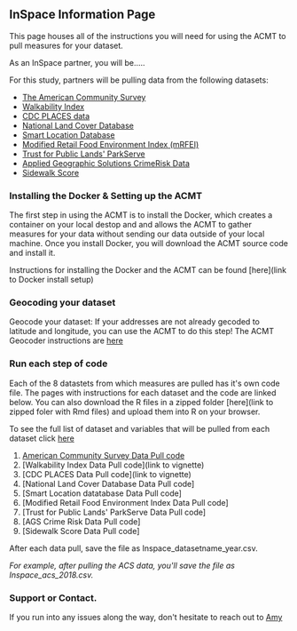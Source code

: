 ## InSpace Information Page

This page houses all of the instructions you will need for using the ACMT to pull measures for your dataset. 

As an InSpace partner, you will be..... 

For this study, partners will be pulling data from the following datasets: 
   -  [The American Community Survey](https://www.census.gov/programs-surveys/acs/about.html)
   -  [Walkability Index](https://www.epa.gov/smartgrowth/smart-location-mapping#walkability)
   -  [CDC PLACES data](https://www.cdc.gov/places/index.html)
   -  [National Land Cover Database](https://www.usgs.gov/centers/eros/science/national-land-cover-database)
   -  [Smart Location Database](https://www.epa.gov/smartgrowth/smart-location-mapping#SLD)
   -  [Modified Retail Food Environment Index (mRFEI)](https://www.cdc.gov/obesity/downloads/census-tract-level-state-maps-mrfei_TAG508.pdf)
   -  [Trust for Public Lands' ParkServe](https://www.tpl.org/parkserve)
   -  [Applied Geographic Solutions CrimeRisk Data](https://appliedgeographic.com/crimerisk/)
   -  [Sidewalk Score](https://journals.sagepub.com/doi/10.1177/0033354920968799)


### Installing the Docker & Setting up the ACMT

The first step in using the ACMT is to install the Docker, which creates a container on your local destop and and allows the ACMT to gather measures for your data without sending our data outside of your local machine. Once you install Docker, you will download the ACMT source code and install it. 

Instructions for installing the Docker and the ACMT can be found [here](link to Docker install setup)

### Geocoding your dataset

Geocode your dataset: If your addresses are not already gecoded to latitude and longitude, you can use the ACMT to do this step! The ACMT Geocoder instructions are [here](https://aybloom.github.io/inspace/ACMT-geocoder.html)

### Run each step of code 

Each of the 8 datastets from which measures are pulled has it's own code file. The pages with instructions for each dataset and the code are linked below. You can also download the R files in a zipped folder [here](link to zipped foler with Rmd files) and upload them into R on your browser. 

To see the full list of dataset and variables that will be pulled from each dataset click [here](https://aybloom.github.io/inspace/InSPACE-Measures-list.html)

1. [American Community Survey Data Pull code](https://aybloom.github.io/inspace/ACS-Data-Pull.html)
2. [Walkability Index Data Pull code](link to vignette)
3. [CDC PLACES Data Pull code](link to vignette)
4. [National Land Cover Database Data Pull code]
5. [Smart Location datatabase Data Pull code]
6. [Modified Retail Food Environment Index Data Pull code]
7. [Trust for Public Lands' ParkServe Data Pull code]
8. [AGS Crime Risk Data Pull code]
9. [Sidewalk Score Data Pull code]

After each data pull, save the file as Inspace_datasetname_year.csv.

*For example, after pulling the ACS data, you'll save the file as Inspace_acs_2018.csv.*

### Support or Contact. 

If you run into any issues along the way, don't hesitate to reach out to [Amy](mailto:aybloom@uw.edu)

